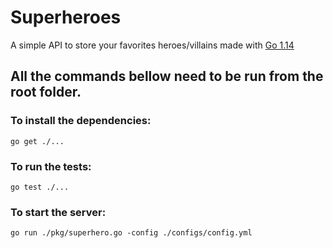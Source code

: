 # Superheroes

A simple API to store your favorites heroes/villains made with [Go 1.14](https://golang.org/dl/)

## All the commands bellow need to be run from the root folder.

### To install the dependencies:
```
go get ./...
```

### To run the tests:
```
go test ./...
```

### To start the server:
```
go run ./pkg/superhero.go -config ./configs/config.yml
```
